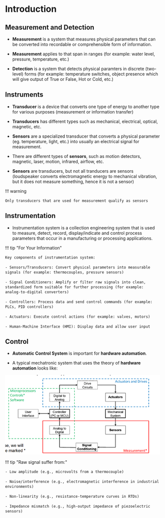 # Introduction

## Measurement and Detection
- **Measurement** is a system that measures physical parameters that can be converted into recordable or comprehensible form of information. 

- **Measurement** applies to that span in ranges (for example: water level, pressure, temperature, etc.)

- **Detection** is a system that detects physical paramters in discrete (two-level) forms (for example: temperature switches, object presence which will give output of True or False, Hot or Cold, etc.)

## Instruments
- **Transducer** is a device that converts one type of energy to another type for various purposes (measurement or information transfer)

- **Transducers** has different types such as mechanical, electrical, optical, magnetic, etc.

- **Sensors** are a specialized transducer that converts a physical parameter (eg. temperature, light, etc.) into usually an electrical signal for measurement.

- There are different types of **sensors**, such as motion detectors, magnetic, laser, motion, infrared, airflow, etc.

- **Sensors** are transducers, but not all tranducers are sensors (loudspeaker converts electromagnetic energy to mechanical vibration, but it does not measure something, hence it is not a sensor) 

!!! warning 

    Only transducers that are used for measurement qualify as sensors


## Instrumentation 
- Instrumentation system is a collection engineering system that is used to measure, detect, record, display/indicate and control process parameters that occur in a manufacturing or processing applications. 

!!! tip "For Your Information"

    Key components of instrumentation system:

    - Sensors/Transducers: Convert physical parameters into measurable signals (for example: thermocouples, pressure sensors)

    - Signal Conditioners: Amplify or filter raw signals into clean, standardized form suitable for further processing (for example: analog-to-digital converters)

    - Controllers: Process data and send control commands (for example: PLCs, PID controllers)

    - Actuators: Execute control actions (for example: valves, motors)

    - Human-Machine Interface (HMI): Display data and allow user input


## Control
- **Automatic Control System** is important for **hardware automation**. 

- A typical mechatronic system that uses the theory of **hardware automation** looks like:

<p align="center">
  <img src="docs/ETL1023 Instrumentation/Mec.png" alt="ControlSystem" />
</p>




!!! tip "Raw signal suffer from:"

    - Low amplitude (e.g., microvolts from a thermocouple)

    - Noise/interference (e.g., electromagnetic interference in industrial environments)

    - Non-linearity (e.g., resistance-temperature curves in RTDs)

    - Impedance mismatch (e.g., high-output impedance of piezoelectric sensors)














